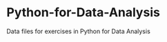 Python-for-Data-Analysis
========================

Data files for exercises in Python for Data Analysis